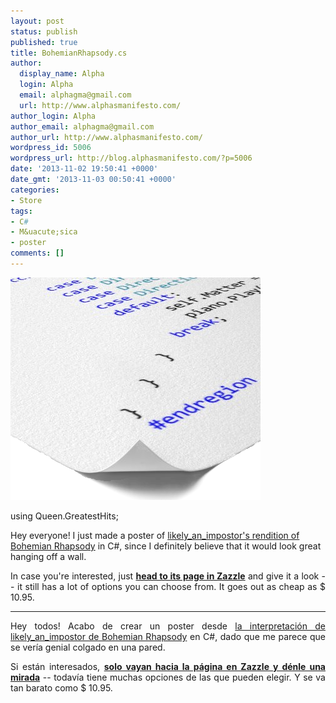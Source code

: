 ```yaml
---
layout: post
status: publish
published: true
title: BohemianRhapsody.cs
author:
  display_name: Alpha
  login: Alpha
  email: alphagma@gmail.com
  url: http://www.alphasmanifesto.com/
author_login: Alpha
author_email: alphagma@gmail.com
author_url: http://www.alphasmanifesto.com/
wordpress_id: 5006
wordpress_url: http://blog.alphasmanifesto.com/?p=5006
date: '2013-11-02 19:50:41 +0000'
date_gmt: '2013-11-03 00:50:41 +0000'
categories:
- Store
tags:
- C#
- M&uacute;sica
- poster
comments: []
---
```


![](/assets/posterBohemianRhapsodyCS.png)

using Queen.GreatestHits;

Hey everyone! I just made a poster of <a href="http://www.reddit.com/r/AskReddit/comments/1poo0n/programmers_of_reddit_how_would_you_sum_up_a/cd4j9iq">likely_an_impostor's rendition of Bohemian Rhapsody</a>&nbsp;in C#, since I definitely believe that it would look great hanging off a wall.</p>
<p style="text-align: justify;">In case you're interested, just <strong><a href="http://www.zazzle.com/bohemianrhapsody_cs_posters-228346427007677040">head to its page in Zazzle</a></strong> and give it a look -- it still has a lot of options you can choose from. It goes out as cheap as $ 10.95.</p>
<hr />
<p style="text-align: justify;">Hey todos! Acabo de crear un poster desde <a href="http://www.reddit.com/r/AskReddit/comments/1poo0n/programmers_of_reddit_how_would_you_sum_up_a/cd4j9iq">la interpretaci&oacute;n de likely_an_impostor de Bohemian Rhapsody</a> en C#, dado que me parece que se ver&iacute;a genial colgado en una pared.</p>
<p style="text-align: justify;">Si est&aacute;n interesados, <strong><a href="http://www.zazzle.com/bohemianrhapsody_cs_posters-228346427007677040">solo vayan hacia la p&aacute;gina en Zazzle y d&eacute;nle una mirada</a></strong> -- todav&iacute;a tiene muchas opciones de las que pueden elegir. Y se va tan barato como $ 10.95.</p>
